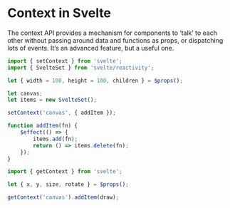 # Context in Svelte

The context API provides a mechanism for components to ‘talk’ to each other without passing around data and functions 
as props, or dispatching lots of events. It’s an advanced feature, but a useful one. 

```Typescript
import { setContext } from 'svelte';
import { SvelteSet } from 'svelte/reactivity';

let { width = 100, height = 100, children } = $props();

let canvas;
let items = new SvelteSet();

setContext('canvas', { addItem });

function addItem(fn) {
    $effect(() => {
        items.add(fn);
        return () => items.delete(fn);
    });
}
```

```Typescript
import { getContext } from 'svelte';

let { x, y, size, rotate } = $props();

getContext('canvas').addItem(draw);
```